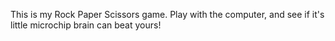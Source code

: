 This is my Rock Paper Scissors game. Play with the computer, and see if it's little microchip brain can beat yours!
